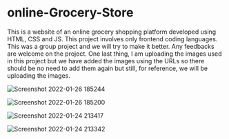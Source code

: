 # online-Grocery-Store
This is a website of an online grocery shopping platform developed using HTML, CSS and JS. This project involves only frontend coding languages. This was a group project and we will try to make it better. Any feedbacks are welcome on the project. One last thing, I am uploading the images used in this project but we have added the images using the URLs so there should be no need to add them again but still, for reference, we will be uploading the images.

![Screenshot 2022-01-26 185244](https://user-images.githubusercontent.com/97402437/161426477-67971e4b-5d03-43f5-82eb-6b5c392e2653.png)

![Screenshot 2022-01-26 185200](https://user-images.githubusercontent.com/97402437/161426498-f1562659-2055-4b4a-82a9-f9b7694c7f22.png)

![Screenshot 2022-01-24 213417](https://user-images.githubusercontent.com/97402437/161426503-968eea4c-5f58-4f65-9266-9a0fdf96f586.png)

![Screenshot 2022-01-24 213342](https://user-images.githubusercontent.com/97402437/161426513-002bc807-8451-45c2-9d2b-38a699204459.png)
